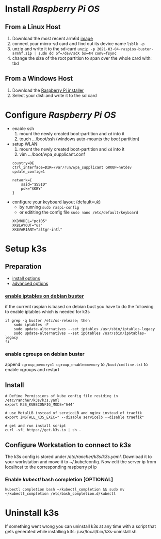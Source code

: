 # Install *Raspberry Pi OS*
## From a Linux Host
1. Download the most recent arm64 [image](http://downloads.raspberrypi.org/raspios_arm64/images/)
2. connect your micro-sd card and find out its device name `lsblk -p`
3. unzip and write it to the sd-card `unzip -p 2021-03-04-raspios-buster-armhf.zip | sudo dd of=/dev/sdX bs=4M conv=fsync`
4. change the size of the root partition to span over the whole card with: tbd

## From a Windows Host
1. Download the [Raspberry Pi installer](https://www.raspberrypi.org/software/)
2. Select your disti and write it to the sd card


# Configure *Raspberry Pi OS*

- enable ssh
  1. mount the newly created boot-partition and `cd` into it
  2. touch .../boot/ssh (windows auto-mounts the *boot* partition)
- setup WLAN
  1. mount the newly created boot-partition and `cd` into it
  2. vim .../boot/wpa_supplicant.conf
  ```
  country=DE
  ctrl_interface=DIR=/var/run/wpa_supplicant GROUP=netdev
  update_config=1
  
  network={
      ssid="$SSID"
      psk="$KEY"
  }
  ```
- [configure your keyboard layout](https://www.makeuseof.com/change-keyboard-layout-raspberry-pi/) (default=uk)
  - by running `sudo raspi-config` 
  - or edititing the config file `sudo nano /etc/default/keyboard`
  ```
  XKBMODEL="pc105"
  XKBLAYOUT="us"
  XKBVARIANT="altgr-intl"
  ```

# Setup k3s

## Preparation

- [install options](https://rancher.com/docs/k3s/latest/en/installation/install-options/)
- [advanced options](https://rancher.com/docs/k3s/latest/en/advanced/)

### [enable iptables on debian buster](https://rancher.com/docs/k3s/latest/en/advanced/#enabling-legacy-iptables-on-raspbian-buster)
if the current raspian is based on debian bust you have to do the following to enable iptables which is needed for k3s
```
if grep -q buster /etc/os-release; then
    sudo iptables -F
    sudo update-alternatives --set iptables /usr/sbin/iptables-legacy
    sudo update-alternatives --set ip6tables /usr/sbin/ip6tables-legacy
fi
```

### enable cgroups on debian buster

append `cgroup_memory=1 cgroup_enable=memory` to `/boot/cmdline.txt` to enable cgroups and restart

## Install

```
# Define Permissions of kube config file residing in /etc/rancher/k3s/k3s.yaml
export K3S_KUBECONFIG_MODE="644"

# use MetalLB instead of serviceLB and nginx instead of traefik
export INSTALL_K3S_EXEC=" --disable servicelb --disable traefik"

# get and run install script
curl -sfL https://get.k3s.io | sh -
```

## Configure Workstation to connect to *k3s*

The  k3s config is stored under */etc/rancher/k3s/k3s.yaml*. Download it to your workstation and move it to ~/.kube/config. Now edit the server ip from localhost to the corresponding raspberry pi ip

### Enable *kubectl* bash completion [OPTIONAL]

```
kubectl completion bash ~/kubectl_completion && sudo mv ~/kubectl_completion /etc/bash_completion.d/kubectl
```

# Uninstall k3s

If something went wrong you can uninstall k3s at any time with a script that gets generated while installing k3s: /usr/local/bin/k3s-uninstall.sh
